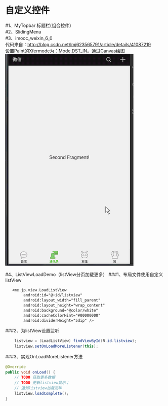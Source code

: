 自定义控件
===========

#1、MyTopbar 标题栏(组合控件）<br>
#2、SlidingMenu<br>
#3、imooc_weixin_6_0<br>
代码来自：http://blog.csdn.net/lmj623565791/article/details/41087219<br>
设置Paint的Xfermode为：Mode.DST_IN。通过Canvas绘图<br>
![](https://github.com/HubDroid/Custom_View/blob/master/art%2Fimooc_weixin6_0_pic1.gif)


#4、ListViewLoadDemo（listView分页加载更多）
###1、布局文件使用自定义listView
```
   <me.jp.view.LoadListView
        android:id="@+id/listview"
        android:layout_width="fill_parent"
        android:layout_height="wrap_content"
        android:background="@color/white"
        android:cacheColorHint="#00000000"
        android:dividerHeight="5dip" />
```
###2、为listView设置监听
```Java
	listview = (LoadListView) findViewById(R.id.listview);
	listview.setOnLoadMoreListener(this);
```	
###3、实现OnLoadMoreListener方法
```Java
@Override
public void onLoad() {
	// TODO 获取更多数据
	// TODO 更新listview显示；
	// 通知listview加载完毕
	listview.loadComplete();
}
```


